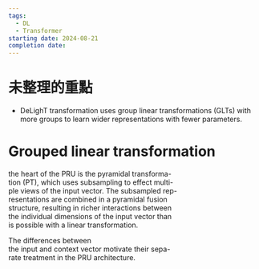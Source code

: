 ```yaml
---
tags:
  - DL
  - Transformer
starting date: 2024-08-21
completion date:
---
```

# 未整理的重點

- DeLighT transformation uses  group linear transformations (GLTs) with more groups to learn wider representations with fewer parameters.

# Grouped linear transformation

the heart of the PRU is the pyramidal transforma-  
tion (PT), which uses subsampling to effect multi-  
ple views of the input vector. The subsampled rep-  
resentations are combined in a pyramidal fusion  
structure, resulting in richer interactions between  
the individual dimensions of the input vector than  
is possible with a linear transformation.

The differences between  
the input and context vector motivate their sepa-  
rate treatment in the PRU architecture.